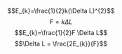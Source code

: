 $$E_{k}=\frac{1}{2}k(\Delta L)^{2}$$
$$F=k \Delta L$$
$$E_{k}=\frac{1}{2}F \Delta L$$
$$\Delta L = \frac{2E_{k}}{F}$$
